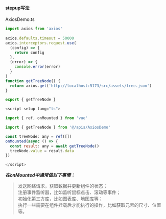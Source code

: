 #### stepup写法
AxiosDemo.ts
```javascript
import axios from 'axios'
  
axios.defaults.timeout = 50000
axios.interceptors.request.use(
  (config) => {
    return config
  },
  (error) => {
    console.error(error)
  }
)
function getTreeNode() {
  return axios.get('http://localhost:5173/src/assets/tree.json')
}

export { getTreeNode }
```

```JavaScript
<script setup lang="ts">

import { ref, onMounted } from 'vue'

import { getTreeNode } from '@/apis/AxiosDemo'

const treeNode: any = ref([])
onMounted(async () => {
  const result: any = await getTreeNode()
  treeNode.value = result.data
})

</script>
```
_**在onMounted中通常做以下事情：**_
> 发送网络请求，获取数据并更新组件的状态；  
注册事件监听器，比如监听鼠标点击、滚动等事件；  
初始化第三方库，比如图表库、地图库等；  
执行一些需要在组件挂载后才能执行的操作，比如获取元素的尺寸、位置等。

